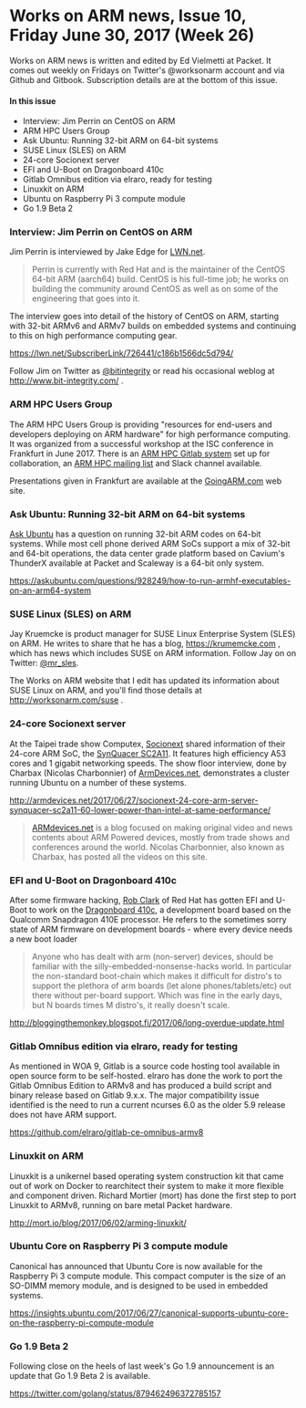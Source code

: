 # Works on ARM news, Issue 10, Friday June 30, 2017 \(Week 26\)

Works on ARM news is written and edited by Ed Vielmetti at Packet. It comes out weekly on Fridays on Twitter's @worksonarm account and via Github and Gitbook. Subscription details are at the bottom of this issue.

#### In this issue

* Interview: Jim Perrin on CentOS on ARM
* ARM HPC Users Group
* Ask Ubuntu: Running 32-bit ARM on 64-bit systems
* SUSE Linux \(SLES\) on ARM
* 24-core Socionext server
* EFI and U-Boot on Dragonboard 410c
* Gitlab Omnibus edition via elraro, ready for testing
* Linuxkit on ARM 
* Ubuntu on Raspberry Pi 3 compute module
* Go 1.9 Beta 2

### Interview: Jim Perrin on CentOS on ARM

Jim Perrin is interviewed by Jake Edge for [LWN.net](http://lwn.net). 

> Perrin is currently with Red Hat and is the maintainer of the CentOS 64-bit ARM (aarch64) build. CentOS is his full-time job; he works on building the community around CentOS as well as on some of the engineering that goes into it. 

The interview goes into detail of the history of CentOS
on ARM, starting with 32-bit ARMv6 and ARMv7 builds on 
embedded systems and continuing to this on high performance
computing gear. 

https://lwn.net/SubscriberLink/726441/c186b1566dc5d794/

Follow Jim on Twitter as [@bitintegrity](https://twitter.com/bitintegrity)
or read his occasional weblog at http://www.bit-integrity.com/ .

### ARM HPC Users Group

The ARM HPC Users Group is providing "resources for end-users and developers deploying on ARM hardware"
for high performance computing. It was organized from a successful workshop at the ISC conference in Frankfurt
in June 2017. There is an [ARM HPC Gitlab system] set up for collaboration, an [ARM HPC mailing list] and Slack channel available.

Presentations given in Frankfurt are available at
the [GoingARM.com] web site.

[ARM HPC mailing list]:https://groups.google.com/forum/#!forum/arm-hpc
[ARM HPC Gitlab system]:http://arm-hpc.gitlab.io/
[GoingARM.com]:http://www.goingarm.com/

### Ask Ubuntu: Running 32-bit ARM on 64-bit systems

[Ask Ubuntu] has a question on running 32-bit ARM codes on 64-bit systems.
While most cell phone derived ARM SoCs support a mix of 32-bit and 64-bit
operations, the data center grade platform based on Cavium's ThunderX available at Packet
and Scaleway is a 64-bit only system.

[Ask Ubuntu]:https://askubuntu.com
https://askubuntu.com/questions/928249/how-to-run-armhf-executables-on-an-arm64-system

### SUSE Linux \(SLES\) on ARM

Jay Kruemcke is product manager for SUSE Linux Enterprise System (SLES) on ARM.
He writes to share that he has a blog, https://krumemcke.com , which has news
which includes SUSE on ARM information. Follow Jay on on Twitter: [@mr_sles](https://twitter.com/mr_sles).

The Works on ARM website that I edit has updated its information about SUSE Linux
on ARM, and you'll find those details at http://worksonarm.com/suse .

### 24-core Socionext server

At the Taipei trade show Computex, [Socionext] shared information
of their  24-core ARM SoC, the [SynQuacer SC2A11]. It features high efficiency
A53 cores and 1 gigabit networking speeds. The show floor interview,
done by Charbax (Nicolas Charbonnier) of [ArmDevices.net], demonstrates a cluster running Ubuntu on a number of these
systems.

[Socionext]:http://www.socionext.com/en/
[SynQuacer SC2A11]:http://www.socionext.com/en/products/assp/SC2A11/index.html
http://armdevices.net/2017/06/27/socionext-24-core-arm-server-synquacer-sc2a11-60-lower-power-than-intel-at-same-performance/

> [ARMdevices.net] is a blog focused on making original video and news contents about ARM Powered devices, mostly from trade shows and conferences around the world. Nicolas Charbonnier, also known as Charbax, has posted all the videos on this site.

[ARMdevices.net]:http://armdevices.net

### EFI and U-Boot on Dragonboard 410c

After some firmware hacking, [Rob Clark] of Red Hat has gotten EFI and U-Boot to work on 
the [Dragonboard 410c], a development board based on the Qualcomm Snapdragon 410E processor. He refers to the 
sometimes sorry state of ARM firmware on development boards - where every
device needs a new boot loader

> Anyone who has dealt with arm (non-server) devices, should be familiar with the silly-embedded-nonsense-hacks world.  In particular the non-standard boot-chain which makes it difficult for distro's to support the plethora of arm boards (let alone phones/tablets/etc) out there without per-board support.  Which was fine in the early days, but N boards times M distro's, it really doesn't scale.

http://bloggingthemonkey.blogspot.fi/2017/06/long-overdue-update.html

[Rob Clark]:https://www.linkedin.com/in/rob-clark-1621954
[Dragonboard 410c]:http://www.96boards.org/product/dragonboard410c/

### Gitlab Omnibus edition via elraro, ready for testing

As mentioned in WOA 9, Gitlab is a source code hosting tool available in
open source form to be self-hosted. elraro has done the work to port
the Gitlab Omnibus Edition to ARMv8 and has produced a build script
and binary release based on Gitlab 9.x.x. The major compatibility issue
identified is the need to run a current ncurses 6.0 as the older 5.9 release
does not have ARM support.

https://github.com/elraro/gitlab-ce-omnibus-armv8

### Linuxkit on ARM 

Linuxkit is a unikernel based operating system construction kit that
came out of work on Docker to rearchitect their system to make it more
flexible and component driven. Richard Mortier (mort) has done the first
step to port Linuxkit to ARMv8, running on bare metal Packet hardware.

http://mort.io/blog/2017/06/02/arming-linuxkit/

### Ubuntu Core on Raspberry Pi 3 compute module

Canonical has announced that Ubuntu Core is now available for the
Raspberry Pi 3 compute module. This compact computer is the size of
an SO-DIMM memory module, and is designed to be used in embedded systems.

https://insights.ubuntu.com/2017/06/27/canonical-supports-ubuntu-core-on-the-raspberry-pi-compute-module

### Go 1.9 Beta 2

Following close on the heels of last week's Go 1.9 announcement is
an update that Go 1.9 Beta 2 is available. 

https://twitter.com/golang/status/879462496372785157
